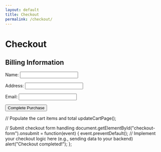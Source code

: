 ```yaml
---
layout: default
title: Checkout
permalink: /checkout/
---
```


# Checkout

<div id="cart-items"></div>
<div id="cart-total"></div>

<!-- Checkout Form -->
<form id="checkout-form" action="/checkout-success" method="post">
  <h2>Billing Information</h2>
  <label for="name">Name:</label>
  <input type="text" id="name" name="name" required><br>

  <label for="address">Address:</label>
  <input type="text" id="address" name="address" required><br>

  <label for="email">Email:</label>
  <input type="email" id="email" name="email" required><br>

  <!-- Add any other necessary fields here -->

  <button type="submit">Complete Purchase</button>
</form>


  // Populate the cart items and total
  updateCartPage();

  // Submit checkout form handling
  document.getElementById("checkout-form").onsubmit = function(event) {
    event.preventDefault();
    // Implement your checkout logic here (e.g., sending data to your backend)
    alert("Checkout completed!");
  };

